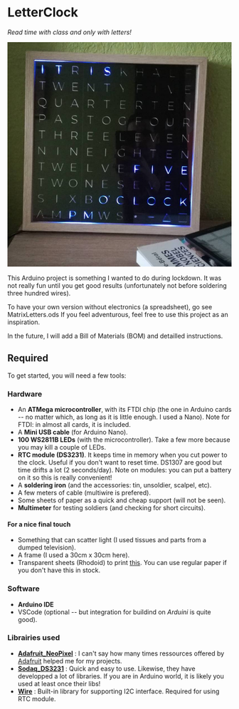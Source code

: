 # LetterClock

_Read time with class and only with letters!_

![Picture of the finished project](https://raw.githubusercontent.com/bob65536/LetterClock/master/pics/photoClock_800.jpg "Photo of the finished project. Wonderful!")

This Arduino project is something I wanted to do during lockdown. It was not really fun until you get good results (unfortunately not before soldering three hundred wires).

To have your own version without electronics (a spreadsheet), go see MatrixLetters.ods
If you feel adventurous, feel free to use this project as an inspiration.

In the future, I will add a Bill of Materials (BOM) and detailled instructions. 

## Required

To get started, you will need a few tools:
### Hardware
- An **ATMega microcontroller**, with its FTDI chip (the one in Arduino cards -- no matter which, as long as it is little enough. I used a Nano). Note for FTDI: in almost all cards, it is included.
- A **Mini USB cable** (for Arduino Nano).
- **100 WS2811B LEDs** (with the microcontroller). Take a few more because you may kill a couple of LEDs.
- **RTC module (DS3231)**. It keeps time in memory when you cut power to the clock. Useful if you don't want to reset time. DS1307 are good but time drifts a lot (2 seconds/day). Note on modules: you can put a battery on it so this is really convenient!
- A **soldering iron** (and the accessories: tin, unsoldier, scalpel, etc).
- A few meters of cable (multiwire is prefered).
- Some sheets of paper as a quick and cheap support (will not be seen).
- **Multimeter** for testing soldiers (and checking for short circuits).

#### For a nice final touch
- Something that can scatter light (I used tissues and parts from a dumped television).
- A frame (I used a 30cm x 30cm here).
- Transparent sheets (Rhodoid) to print [this](https://github.com/bob65536/LetterClock/blob/master/toPrint_MatrixLettersRV.pdf). You can use regular paper if you don't have this in stock.  

### Software
- **Arduino IDE**
- VSCode (optional -- but integration for buildind on _Arduini_ is quite good).

### Librairies used
- **[Adafruit_NeoPixel](https://learn.adafruit.com/adafruit-neopixel-uberguide/arduino-library-use)** : I can't say how many times ressources offered by [Adafruit](https://learn.adafruit.com/) helped me for my projects. 
- **[Sodaq_DS3231](https://github.com/SodaqMoja/Sodaq_DS3231)** : Quick and easy to use. Likewise, they have developped a lot of libraries. If you are in Arduino world, it is likely you used at least once their libs!
- **[Wire](https://www.arduino.cc/en/Reference/Wire)** : Built-in library for supporting I2C interface. Required for using RTC module. 
